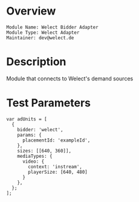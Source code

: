 # Overview

```
Module Name: Welect Bidder Adapter
Module Type: Welect Adapter
Maintainer: dev@welect.de
```

# Description

Module that connects to Welect's demand sources

# Test Parameters
```
var adUnits = [
  {
    bidder: 'welect',
    params: {
      placementId: 'exampleId',
    },
    sizes: [[640, 360]],
    mediaTypes: {
      video: {
        context: 'instream',
        playerSize: [640, 480]
      }
    },
  };
];
```